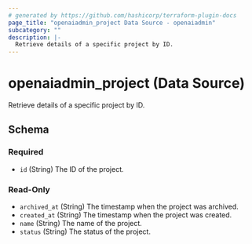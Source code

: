 ```yaml
---
# generated by https://github.com/hashicorp/terraform-plugin-docs
page_title: "openaiadmin_project Data Source - openaiadmin"
subcategory: ""
description: |-
  Retrieve details of a specific project by ID.
---
```


# openaiadmin_project (Data Source)

Retrieve details of a specific project by ID.



<!-- schema generated by tfplugindocs -->
## Schema

### Required

- `id` (String) The ID of the project.

### Read-Only

- `archived_at` (String) The timestamp when the project was archived.
- `created_at` (String) The timestamp when the project was created.
- `name` (String) The name of the project.
- `status` (String) The status of the project.
